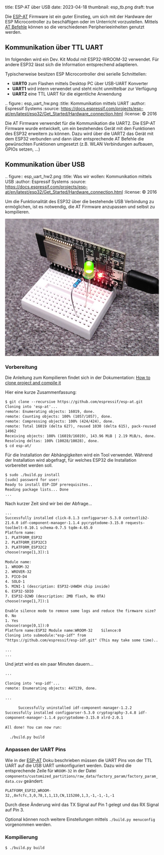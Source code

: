 title: ESP-AT über USB
date: 2023-04-18
thumbnail: esp_tb.png
draft: true

Die [ESP-AT](https://github.com/espressif/esp-at) Firmware ist ein guter Einstieg, um sich mit der Hardware der ESP
Microcontroller zu beschäftigen oder im Unterricht vorzustellen. Mittels
[AT Befehle](https://de.wikipedia.org/wiki/AT-Befehlssatz) können so die verschiedenen Peripherieeinheiten genutzt
werden.

## Kommunikation über TTL UART
Im folgenden wird ein Dev. Kit Modul mit ESP32-WROOM-32 verwendet. Für andere ESP32 lässt sich die Information
entsprechend adaptieren. 

Typischerweise besitzen ESP Microcontroller drei serielle Schnittellen:
* **UART0** zum Flashen mittels Desktop PC über USB-UART Konverter
* **UART1** wird intern verwendet und steht nicht unmittelbar zur Verfügung
* **UART2** eine TTL UART für die eigentliche Anwendung

.. figure:: esp_uart_hw.png
    :title: Kommunikation mittels UART
    :author: Espressif Systems
    :source: https://docs.espressif.com/projects/esp-at/en/latest/esp32/Get_Started/Hardware_connection.html
    :license: © 2016

Die AT Firmware verwendet für die Kommunikation die UART2. Die ESP-AT Firmware wurde entwickelt, um ein bestehendes
Gerät mit den Funktionen des ESP32 erweitern zu können. Dazu wird über die UART2 das Gerät mit dem ESP32 verbunden und
dann über entsprechende AT Befehle die gewünschten Funktionen umgesetzt (z.B. WLAN Verbindungen aufbauen, GPIOs setzen,
...)

## Kommunikation über USB

.. figure:: esp_uart_hw2.png
    :title: Was wir wollen: Kommunikation mittels USB
    :author: Espressif Systems
    :source: https://docs.espressif.com/projects/esp-at/en/latest/esp32/Get_Started/Hardware_connection.html
    :license: © 2016

Um die Funktionalität des ESP32 über die bestehende USB Verbindung zu ermöglichen, ist es notwendig, die AT Firmware
anzupassen und selbst zu kompilieren.

![ESP32 Dev. Board](../../wdic/esp32/board.png)

### Vorbereitung
Die Anleitung zum Kompilieren findet sich in der Dokumentation:
[How to clone project and compile it](https://docs.espressif.com/projects/esp-at/en/latest/esp32/Compile_and_Develop/How_to_clone_project_and_compile_it.html)

Hier eine kurze Zusammenfassung:

```console
$ git clone --recursive https://github.com/espressif/esp-at.git
Cloning into 'esp-at'...
remote: Enumerating objects: 16019, done.
remote: Counting objects: 100% (1057/1057), done.
remote: Compressing objects: 100% (424/424), done.
remote: Total 16019 (delta 627), reused 1030 (delta 615), pack-reused 14962
Receiving objects: 100% (16019/16019), 143.96 MiB | 2.19 MiB/s, done.
Resolving deltas: 100% (10028/10028), done.
$ cd esp-at/
```

Für die Installation der Abhängigkeiten wird ein Tool verwendet. Während der Installation wird abgefragt, für welches
ESP32 die Installation vorbereitet werden soll.

```console
$ sudo ./build.py install
[sudo] password for user: 
Ready to install ESP-IDF prerequisites..
Reading package lists... Done
...
```

Nach kurzer Zeit sind wir bei der Abfrage...

```
...
Successfully installed click-8.1.3 configparser-5.3.0 contextlib2-21.6.0 idf-component-manager-1.1.4 pycryptodome-3.15.0 requests-toolbelt-0.10.1 schema-0.7.5 tqdm-4.65.0
Platform name:
1. PLATFORM_ESP32
2. PLATFORM_ESP32C3
3. PLATFORM_ESP32C2
choose(range[1,3]):1

Module name:
1. WROOM-32
2. WROVER-32
3. PICO-D4
4. SOLO-1
5. MINI-1 (description: ESP32-U4WDH chip inside)
6. ESP32-SDIO
7. ESP32-D2WD (description: 2MB flash, No OTA)
choose(range[1,7]):1

Enable silence mode to remove some logs and reduce the firmware size?
0. No
1. Yes
choose(range[0,1]):0
Platform name:ESP32	Module name:WROOM-32	Silence:0
Cloning into submodule:"esp-idf" from "https://github.com/espressif/esp-idf.git" (This may take some time)..

...
...
```

Und jetzt wird es ein paar Minuten dauern...

```console
...

Cloning into 'esp-idf'...
remote: Enumerating objects: 447139, done.

...

      Successfully uninstalled idf-component-manager-1.2.2
Successfully installed configparser-5.3.0 cryptography-3.4.8 idf-component-manager-1.1.4 pycryptodome-3.15.0 xlrd-2.0.1

All done! You can now run:

  ./build.py build
```

### Anpassen der UART Pins

Wie in der [ESP-AT](https://docs.espressif.com/projects/esp-at/en/latest/esp32/Compile_and_Develop/How_to_set_AT_port_pin.html#modify-command-port-pins)
Doku beschrieben müssen die UART Pins von der TTL UART auf die USB UART umkonfiguriert werden. Dazu wird die entsprechende
Zeile für `WROOM-32` in der Datei `components/customized_partitions/raw_data/factory_param/factory_param_data.csv`
geändert:

```
PLATFORM_ESP32,WROOM-32,,0xfcfc,3,0,78,1,1,13,CN,115200,1,3,-1,-1,-1,-1
```

Durch diese Änderung wird das TX Signal auf Pin 1 gelegt und das RX Signal auf Pin 3.

Optional können noch weitere Einstellungen mittels `./build.py menuconfig` vorgenommen werden.

### Kompilierung

```console
$ ./build.py build
```